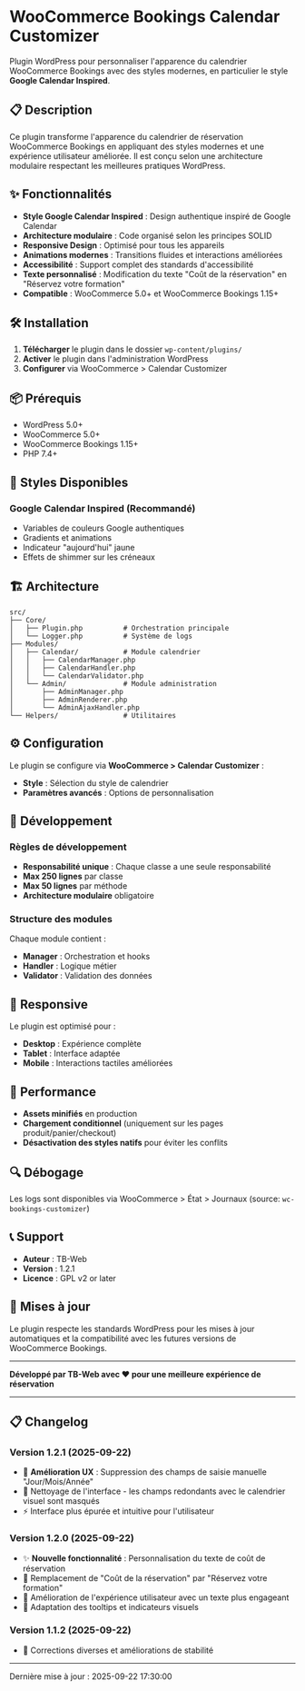 # WooCommerce Bookings Calendar Customizer

Plugin WordPress pour personnaliser l'apparence du calendrier WooCommerce Bookings avec des styles modernes, en particulier le style **Google Calendar Inspired**.

## 📋 Description

Ce plugin transforme l'apparence du calendrier de réservation WooCommerce Bookings en appliquant des styles modernes et une expérience utilisateur améliorée. Il est conçu selon une architecture modulaire respectant les meilleures pratiques WordPress.

## ✨ Fonctionnalités

- **Style Google Calendar Inspired** : Design authentique inspiré de Google Calendar
- **Architecture modulaire** : Code organisé selon les principes SOLID
- **Responsive Design** : Optimisé pour tous les appareils
- **Animations modernes** : Transitions fluides et interactions améliorées
- **Accessibilité** : Support complet des standards d'accessibilité
- **Texte personnalisé** : Modification du texte "Coût de la réservation" en "Réservez votre formation"
- **Compatible** : WooCommerce 5.0+ et WooCommerce Bookings 1.15+

## 🛠️ Installation

1. **Télécharger** le plugin dans le dossier `wp-content/plugins/`
2. **Activer** le plugin dans l'administration WordPress
3. **Configurer** via WooCommerce > Calendar Customizer

## 📦 Prérequis

- WordPress 5.0+
- WooCommerce 5.0+
- WooCommerce Bookings 1.15+
- PHP 7.4+

## 🎨 Styles Disponibles

### Google Calendar Inspired (Recommandé)

- Variables de couleurs Google authentiques
- Gradients et animations
- Indicateur "aujourd'hui" jaune
- Effets de shimmer sur les créneaux

## 🏗️ Architecture

```
src/
├── Core/
│   ├── Plugin.php          # Orchestration principale
│   └── Logger.php          # Système de logs
├── Modules/
│   ├── Calendar/           # Module calendrier
│   │   ├── CalendarManager.php
│   │   ├── CalendarHandler.php
│   │   └── CalendarValidator.php
│   └── Admin/              # Module administration
│       ├── AdminManager.php
│       ├── AdminRenderer.php
│       └── AdminAjaxHandler.php
└── Helpers/                # Utilitaires
```

## ⚙️ Configuration

Le plugin se configure via **WooCommerce > Calendar Customizer** :

- **Style** : Sélection du style de calendrier
- **Paramètres avancés** : Options de personnalisation

## 🔧 Développement

### Règles de développement

- **Responsabilité unique** : Chaque classe a une seule responsabilité
- **Max 250 lignes** par classe
- **Max 50 lignes** par méthode
- **Architecture modulaire** obligatoire

### Structure des modules

Chaque module contient :

- **Manager** : Orchestration et hooks
- **Handler** : Logique métier
- **Validator** : Validation des données

## 📱 Responsive

Le plugin est optimisé pour :

- **Desktop** : Expérience complète
- **Tablet** : Interface adaptée
- **Mobile** : Interactions tactiles améliorées

## 🚀 Performance

- **Assets minifiés** en production
- **Chargement conditionnel** (uniquement sur les pages produit/panier/checkout)
- **Désactivation des styles natifs** pour éviter les conflits

## 🔍 Débogage

Les logs sont disponibles via WooCommerce > État > Journaux (source: `wc-bookings-customizer`)

## 📞 Support

- **Auteur** : TB-Web
- **Version** : 1.2.1
- **Licence** : GPL v2 or later

## 🔄 Mises à jour

Le plugin respecte les standards WordPress pour les mises à jour automatiques et la compatibilité avec les futures versions de WooCommerce Bookings.

---

**Développé par TB-Web avec ❤️ pour une meilleure expérience de réservation**

---

## 📋 Changelog

### Version 1.2.1 (2025-09-22)

- 🎨 **Amélioration UX** : Suppression des champs de saisie manuelle "Jour/Mois/Année"
- 🧹 Nettoyage de l'interface - les champs redondants avec le calendrier visuel sont masqués
- ⚡ Interface plus épurée et intuitive pour l'utilisateur

### Version 1.2.0 (2025-09-22)

- ✨ **Nouvelle fonctionnalité** : Personnalisation du texte de coût de réservation
- 🔧 Remplacement de "Coût de la réservation" par "Réservez votre formation"
- 📱 Amélioration de l'expérience utilisateur avec un texte plus engageant
- 🎨 Adaptation des tooltips et indicateurs visuels

### Version 1.1.2 (2025-09-22)

- 🐛 Corrections diverses et améliorations de stabilité

---

Dernière mise à jour : 2025-09-22 17:30:00
